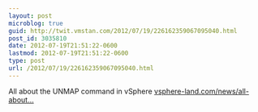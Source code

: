 ```yaml
---
layout: post
microblog: true
guid: http://twit.vmstan.com/2012/07/19/226162359067095040.html
post_id: 3035810
date: 2012-07-19T21:51:22-0600
lastmod: 2012-07-19T21:51:22-0600
type: post
url: /2012/07/19/226162359067095040.html
---
```

All about the UNMAP command in vSphere <a href="http://vsphere-land.com/news/all-about-the-unmap-command-in-vsphere.html">vsphere-land.com/news/all-about…</a>
